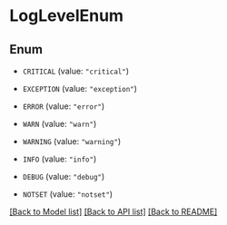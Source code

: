 # LogLevelEnum

## Enum


* `CRITICAL` (value: `"critical"`)

* `EXCEPTION` (value: `"exception"`)

* `ERROR` (value: `"error"`)

* `WARN` (value: `"warn"`)

* `WARNING` (value: `"warning"`)

* `INFO` (value: `"info"`)

* `DEBUG` (value: `"debug"`)

* `NOTSET` (value: `"notset"`)


[[Back to Model list]](../README.md#documentation-for-models) [[Back to API list]](../README.md#documentation-for-api-endpoints) [[Back to README]](../README.md)



